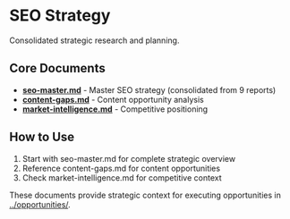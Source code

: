 # SEO Strategy

Consolidated strategic research and planning.

## Core Documents

- **[seo-master.md](seo-master.md)** - Master SEO strategy (consolidated from 9 reports)
- **[content-gaps.md](content-gaps.md)** - Content opportunity analysis
- **[market-intelligence.md](market-intelligence.md)** - Competitive positioning

## How to Use

1. Start with seo-master.md for complete strategic overview
2. Reference content-gaps.md for content opportunities
3. Check market-intelligence.md for competitive context

These documents provide strategic context for executing opportunities in [../opportunities/](../opportunities/).
